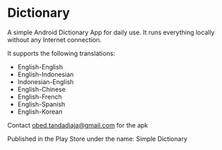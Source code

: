 # Dictionary

A simple Android Dictionary App for daily use.
It runs everything locally without any Internet connection.

It supports the following translations:
  - English-English
  - English-Indonesian
  - Indonesian-English
  - English-Chinese
  - English-French
  - English-Spanish
  - English-Korean

Contact obed.tandadjaja@gmail.com for the apk

Published in the Play Store under the name: Simple Dictionary
